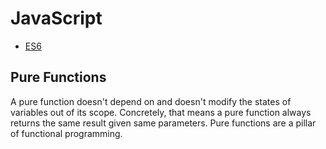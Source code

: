 # JavaScript

* [ES6](es6/es6_README.md)

## Pure Functions

A pure function doesn't depend on and doesn't modify the states of variables out of its scope. Concretely, that means a pure function always returns the same result given same parameters. Pure functions are a pillar of functional programming.